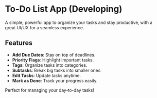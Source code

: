 # To-Do List App (Developing)

A simple, powerful app to organize your tasks and stay productive, with a great UI/UX for a seamless experience.

## Features

- **Add Due Dates**: Stay on top of deadlines.
- **Priority Flags**: Highlight important tasks.
- **Tags**: Organize tasks into categories.
- **Subtasks**: Break big tasks into smaller ones.
- **Edit Tasks**: Update tasks anytime.
- **Mark as Done**: Track your progress easily.

Perfect for managing your day-to-day tasks!
